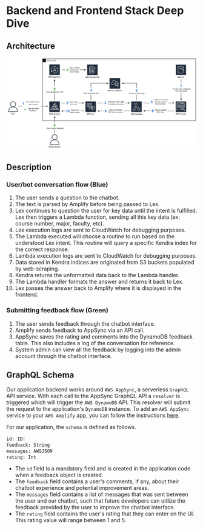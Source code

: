 # Backend and Frontend Stack Deep Dive

## Architecture

![Architecture diagram](images/ArchitectureDiagram.png)

## Description
### User/bot conversation flow (Blue)
1. The user sends a question to the chatbot. 
2. The text is parsed by Amplify before being passed to Lex. 
3. Lex continues to question the user for key data until the intent is fulfilled. Lex then triggers a Lambda function, sending all this key data (ex: course number, major, faculty, etc).
4. Lex execution logs are sent to CloudWatch for debugging purposes. 
5. The Lambda executed will choose a routine to run based on the understood Lex intent. This routine will query a specific Kendra index for the correct response. 
6. Lambda execution logs are sent to CloudWatch for debugging purposes. 
7. Data stored in Kendra indices are originated from S3 buckets populated by web-scraping. 
8. Kendra returns the unformatted data back to the Lambda handler. 
9. The Lambda handler formats the answer and returns it back to Lex.
10. Lex passes the answer back to Amplify where it is displayed in the frontend. 
### Submitting feedback flow (Green)
1. The user sends feedback through the chatbot interface. 
2. Amplify sends feedback to AppSync via an API call.
3. AppSync saves the rating and comments into the DynamoDB feedback table. This also includes a log of the conversation for reference. 
4. System admin can view all the feedback by logging into the admin account through the chatbot interface. 

## GraphQL Schema
Our application backend works around `AWS AppSync`, a serverless `GraphQL` API service. With each call to the AppSync GraphQL API a `resolver` is triggered which will trigger the `AWS DynamoDB` API. This resolver will submit the request to the application's `DynamoDB` instance. To add an `AWS AppSync` service to your `AWS Amplify` app, you can follow the instructions [here](https://docs.amplify.aws/lib/graphqlapi/getting-started/q/platform/js/#create-the-graphql-api). 

For our application, the `schema` is defined as follows.

```
id: ID!
feedback: String
messages: AWSJSON
rating: Int
```

- The `id` field is a mandatory field and is created in the application code when a feedback object is created.
- The `feedback` field contains a user's comments, if any, about their chatbot experience and potential improvement areas.
- The `messages` field contains a list of messages that was sent between the user and our chatbot, such that future developers can utilize the feedback provided by the user to improve the chatbot interface.
- The `rating` field contains the user's rating that they can enter on the UI. This rating value will range between 1 and 5.


